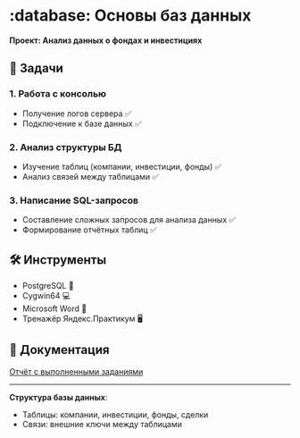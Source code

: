 # :database: Основы баз данных  
**Проект: Анализ данных о фондах и инвестициях**  

## :bookmark_tabs: Задачи  
### 1. Работа с консолью  
- Получение логов сервера :white_check_mark:  
- Подключение к базе данных :white_check_mark:  

### 2. Анализ структуры БД  
- Изучение таблиц (компании, инвестиции, фонды) :white_check_mark:  
- Анализ связей между таблицами :white_check_mark:  

### 3. Написание SQL-запросов  
- Составление сложных запросов для анализа данных :white_check_mark:  
- Формирование отчётных таблиц :white_check_mark:  

## :hammer_and_wrench: Инструменты  
- PostgreSQL :elephant:  
- Cygwin64 :computer:  
- Microsoft Word :page_facing_up:  
- Тренажёр Яндекс.Практикум :desktop_computer:  

## :page_facing_up: Документация  
[Отчёт с выполненными заданиями](https://docs.google.com/document/d/1Uk2pJJHy0DM1opN8wkevBp2Dw4dRU3jKdD1EOn0uHnQ/edit)  

---
**Структура базы данных**:  
- Таблицы: компании, инвестиции, фонды, сделки  
- Связи: внешние ключи между таблицами  
